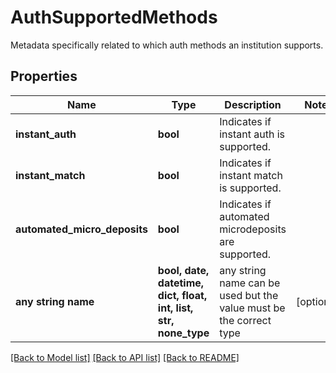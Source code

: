 # AuthSupportedMethods

Metadata specifically related to which auth methods an institution supports.

## Properties
Name | Type | Description | Notes
------------ | ------------- | ------------- | -------------
**instant_auth** | **bool** | Indicates if instant auth is supported. | 
**instant_match** | **bool** | Indicates if instant match is supported. | 
**automated_micro_deposits** | **bool** | Indicates if automated microdeposits are supported. | 
**any string name** | **bool, date, datetime, dict, float, int, list, str, none_type** | any string name can be used but the value must be the correct type | [optional]

[[Back to Model list]](../README.md#documentation-for-models) [[Back to API list]](../README.md#documentation-for-api-endpoints) [[Back to README]](../README.md)



